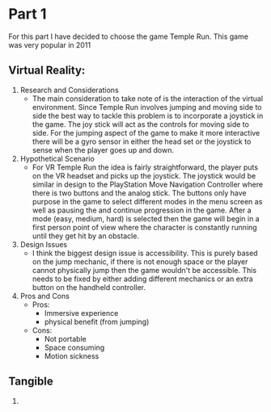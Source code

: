 # Part 1

For this part I have decided to choose the game Temple Run. This game was very popular in 2011 

## Virtual Reality:
1. Research and Considerations
	-  The main consideration to take note of is the interaction of the virtual environment. Since Temple Run involves jumping and moving side to side the best way to tackle this problem is to incorporate a joystick in the game. The joy stick will act as the controls for moving side to side. For the jumping aspect of the game to make it more interactive there will be a gyro sensor in either the head set or the joystick to sense when the player goes up and down.
2.  Hypothetical Scenario
	- For VR Temple Run the idea is fairly straightforward, the player puts on the VR headset and picks up the joystick. The joystick would be similar in design to the PlayStation Move Navigation Controller where there is two buttons and the analog stick. The buttons only have purpose in the game to select different modes in the menu screen as well as pausing the and continue progression in the game. After a mode (easy, medium, hard) is selected then the game will begin in a first person point of view where the character is constantly running until they get hit by an obstacle.
3. Design Issues
	- I think the biggest design issue is accessibility. This is purely based on the jump mechanic, if there is not enough space or the player cannot physically jump then the game wouldn't be accessible. This needs to be fixed by either adding different mechanics or an extra button on the handheld controller. 
4. Pros and Cons
	- Pros:
		- Immersive experience
		- physical benefit (from jumping)
	- Cons:
		- Not portable
		- Space consuming
		- Motion sickness

## Tangible
1. 